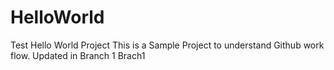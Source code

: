 # HelloWorld
Test Hello World Project
This is a Sample Project to understand  Github work flow.
Updated in Branch 1 Brach1